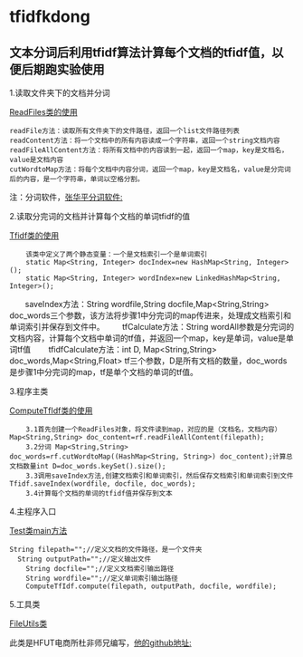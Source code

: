 # tfidfkdong

## 文本分词后利用tfidf算法计算每个文档的tfidf值，以便后期跑实验使用

1.读取文件夹下的文档并分词

[ReadFiles类的使用](https://github.com/xudongMk/tfidfkdong/blob/master/textRankdong/src/xudong/ReadFiles.java)

    readFile方法：读取所有文件夹下的文件路径，返回一个list文件路径列表
    readContent方法：将一个文档中的所有内容读成一个字符串，返回一个string文档内容
    readFileAllContent方法：将所有文档中的内容读到一起，返回一个map，key是文档名，value是文档内容
    cutWordtoMap方法：将每个文档中内容分词，返回一个map，key是文档名，value是分完词后的内容，是一个字符串，单词以空格分割。
    
注：分词软件，[张华平分词软件:](http://ictclas.nlpir.org/downloads) 

2.读取分完词的文档并计算每个文档的单词tfidf的值

[Tfidf类的使用](https://github.com/xudongMk/tfidfkdong/blob/master/textRankdong/src/xudong/Tfidf.java)

        该类中定义了两个静态变量：一个是文档索引一个是单词索引
        static Map<String, Integer> docIndex=new HashMap<String, Integer>();
        static Map<String, Integer> wordIndex=new LinkedHashMap<String, Integer>();
        
        saveIndex方法：String wordfile,String docfile,Map<String,String> doc_words三个参数，该方法将步骤1中分完词的map传进来，处理成文档索引和单词索引并保存到文件中。
        tfCalculate方法：String wordAll参数是分完词的文档内容，计算每个文档中单词的tf值，并返回一个map，key是单词，value是单词tf值
        tfidfCalculate方法：int D, Map<String,String> doc_words,Map<String,Float> tf三个参数，D是所有文档的数量，doc_words是步骤1中分完词的map，tf是单个文档的单词的tf值。
        
3.程序主类

[ComputeTfIdf类的使用](https://github.com/xudongMk/tfidfkdong/blob/master/textRankdong/src/xudong/ComputeTfIdf.java)

        3.1首先创建一个ReadFiles对象，将文件读到map，对应的是（文档名，文档内容）Map<String,String> doc_content=rf.readFileAllContent(filepath);
        3.2分词 Map<String,String> doc_words=rf.cutWordtoMap((HashMap<String, String>) doc_content);计算总文档数量int D=doc_words.keySet().size();
        3.3调用saveIndex方法,创建文档索引和单词索引，然后保存文档索引和单词索引到文件 Tfidf.saveIndex(wordfile, docfile, doc_words);
        3.4计算每个文档的单词的tfidf值并保存到文本
        
4.主程序入口

[Test类main方法](https://github.com/xudongMk/tfidfkdong/blob/master/textRankdong/src/xudong/Test.java)

    String filepath="";//定义文档的文件路径，是一个文件夹
	  String outputPath="";//定义输出文件
		String docfile="";//定义文档索引输出路径
		String wordfile="";//定义单词索引输出路径
		ComputeTfIdf.compute(filepath, outputPath, docfile, wordfile);



5.工具类

[FileUtils类](https://github.com/xudongMk/tfidfkdong/blob/master/textRankdong/src/xudong/FileUtils.java)

此类是HFUT电商所杜非师兄编写，[他的github地址:](https://github.com/df19900725)


